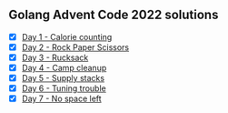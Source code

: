 ## Golang Advent Code 2022 solutions

- [x] [Day 1 - Calorie counting](day-1-calorie-counting)
- [x] [Day 2 - Rock Paper Scissors](day-2-rock-paper-scissors)
- [x] [Day 3 - Rucksack](day-3-rucksack)
- [x] [Day 4 - Camp cleanup](day-4-camp-cleanup)
- [x] [Day 5 - Supply stacks](day-5-supply-stack)
- [x] [Day 6 - Tuning trouble](day-6-tuning-trouble)
- [x] [Day 7 - No space left](day-7-no-space-left)
